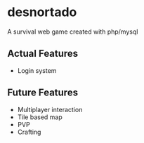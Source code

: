 # desnortado
A survival web game created with php/mysql

## Actual Features
* Login system

## Future Features
* Multiplayer interaction
* Tile based map
* PVP
* Crafting

